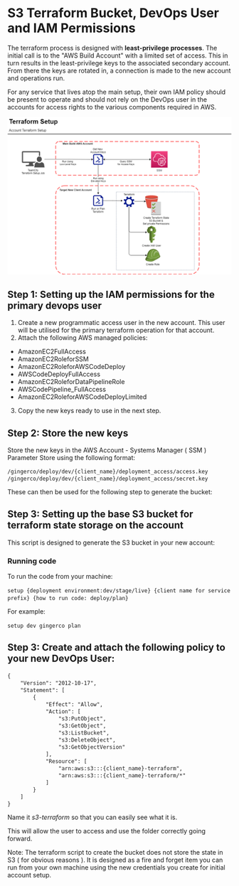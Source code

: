 # S3 Terraform Bucket, DevOps User and IAM Permissions

The terraform process is designed with **least-privilege processes**. The initial call is to the "AWS Build Account" with a limited set of access. This in turn results in the least-privilege keys to the associated secondary account. From there the keys are rotated in, a connection is made to the new account and operations run.

For any service that lives atop the main setup, their own IAM policy should be present to operate and should not rely on the DevOps user in the accounts for access rights to the various components required in AWS.

![Network Diagram](documentation/Terraform_Initial_Setup.png)


## Step 1: Setting up the IAM permissions for the primary devops user

1. Create a new programmatic access user in the new account. This user will be utilised for the primary terraform operation for that account. 
2. Attach the following AWS managed policies:

* AmazonEC2FullAccess
* AmazonEC2RoleforSSM
* AmazonEC2RoleforAWSCodeDeploy
* AWSCodeDeployFullAccess
* AmazonEC2RoleforDataPipelineRole
* AWSCodePipeline_FullAccess
* AmazonEC2RoleforAWSCodeDeployLimited

3. Copy the new keys ready to use in the next step.

## Step 2: Store the new keys
Store the new keys in the AWS Account - Systems Manager ( SSM ) Parameter Store using the following format:

```
/gingerco/deploy/dev/{client_name}/deployment_access/access.key
/gingerco/deploy/dev/{client_name}/deployment_access/secret.key
```

These can then be used for the following step to generate the bucket:

## Step 3: Setting up the base S3 bucket for terraform state storage on the account

This script is designed to generate the S3 bucket in your new account:

### Running code

To run the code from your machine: 

```setup {deployment environment:dev/stage/live} {client name for service prefix} {how to run code: deploy/plan}```

For example:

```setup dev gingerco plan```


## Step 3: Create and attach the following policy to your new DevOps User:

```
{
    "Version": "2012-10-17",
    "Statement": [
        {
            "Effect": "Allow",
            "Action": [
                "s3:PutObject",
                "s3:GetObject",
                "s3:ListBucket",
                "s3:DeleteObject",
                "s3:GetObjectVersion"
            ],
            "Resource": [
                "arn:aws:s3:::{client_name}-terraform",
                "arn:aws:s3:::{client_name}-terraform/*"
            ]
        }
    ]
}
```
Name it *s3-terraform* so that you can easily see what it is.

This will allow the user to access and use the folder correctly going forward.

Note: The terraform script to create the bucket does not store the state in S3 ( for obvious reasons ). It is designed as a fire and forget item you can run from your own machine using the new credentials you create for initial account setup.